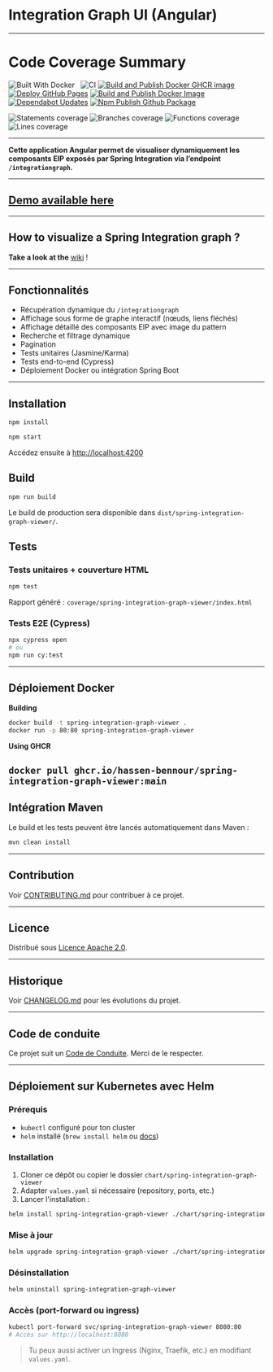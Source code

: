 # Integration Graph UI (Angular)

----------------------------------

# Code Coverage Summary

![Built With Docker](https://img.shields.io/badge/Built_With-Docker-informational?style=flat&logo=docker)
&nbsp;
![CI](https://github.com/Hassen-BENNOUR/spring-integration-graph-viewer/actions/workflows/ci.yml/badge.svg)
[![Build and Publish Docker GHCR image](https://github.com/Hassen-BENNOUR/spring-integration-graph-viewer/actions/workflows/docker-ghcr-publish.yml/badge.svg)](https://github.com/Hassen-BENNOUR/spring-integration-graph-viewer/actions/workflows/docker-ghcr-publish.yml)
[![Deploy GitHub Pages](https://github.com/Hassen-BENNOUR/spring-integration-graph-viewer/actions/workflows/deploy-pages.yml/badge.svg)](https://github.com/Hassen-BENNOUR/spring-integration-graph-viewer/actions/workflows/deploy-pages.yml)
[![Build and Publish Docker Image](https://github.com/Hassen-BENNOUR/spring-integration-graph-viewer/actions/workflows/docker-publish.yml/badge.svg)](https://github.com/Hassen-BENNOUR/spring-integration-graph-viewer/actions/workflows/docker-publish.yml)
[![Dependabot Updates](https://github.com/Hassen-BENNOUR/spring-integration-graph-viewer/actions/workflows/dependabot/dependabot-updates/badge.svg)](https://github.com/Hassen-BENNOUR/spring-integration-graph-viewer/actions/workflows/dependabot/dependabot-updates)
[![Npm Publish Github Package](https://github.com/Hassen-BENNOUR/spring-integration-graph-viewer/actions/workflows/npm-publish-github-packages.yml/badge.svg)](https://github.com/Hassen-BENNOUR/spring-integration-graph-viewer/actions/workflows/npm-publish-github-packages.yml)


<!-- coverage start -->
![Statements coverage](https://img.shields.io/badge/Statements-66.32%25-yellow)
![Branches coverage](https://img.shields.io/badge/Branches-31.03%25-yellow)
![Functions coverage](https://img.shields.io/badge/Functions-67.06%25-yellow)
![Lines coverage](https://img.shields.io/badge/Lines-65.47%25-yellow)
<!-- coverage end -->

----------------------------------
**Cette application Angular permet de visualiser dynamiquement les composants EIP exposés par Spring Integration via
l’endpoint `/integrationgraph`.**

----------------------------------

## [**Demo available here**](https://hassen-bennour.github.io/spring-integration-graph-viewer/)

----------------------------------

## How to visualize a Spring Integration graph ?
**Take a look at the** [wiki](https://github.com/Hassen-BENNOUR/spring-integration-graph-viewer/wiki#how-to-visualize-a-spring-integration-graph-) !

-----------------------

## Fonctionnalités

- Récupération dynamique du `/integrationgraph`
- Affichage sous forme de graphe interactif (nœuds, liens fléchés)
- Affichage détaillé des composants EIP avec image du pattern
- Recherche et filtrage dynamique
- Pagination
- Tests unitaires (Jasmine/Karma)
- Tests end-to-end (Cypress)
- Déploiement Docker ou intégration Spring Boot

----------------------------------

## Installation

```bash
npm install
```

```bash
npm start
```

Accédez ensuite à [http://localhost:4200](http://localhost:4200)

## Build

```bash
npm run build
```

Le build de production sera disponible dans `dist/spring-integration-graph-viewer/`.

## Tests

### Tests unitaires + couverture HTML

```bash
npm test
```

Rapport généré : `coverage/spring-integration-graph-viewer/index.html`

### Tests E2E (Cypress)

```bash
npx cypress open
# ou
npm run cy:test
```

----------------------------------

## Déploiement Docker

**Building**

```bash
docker build -t spring-integration-graph-viewer .
docker run -p 80:80 spring-integration-graph-viewer
```

**Using GHCR**

`docker pull ghcr.io/hassen-bennour/spring-integration-graph-viewer:main
`
----------------------------------

## Intégration Maven

Le build et les tests peuvent être lancés automatiquement dans Maven :

```bash
mvn clean install
```

----------------------------------

## Contribution

Voir [CONTRIBUTING.md](CONTRIBUTING.md) pour contribuer à ce projet.

----------------------------------

## Licence

Distribué sous [Licence Apache 2.0](LICENSE).

----------------------------------

## Historique

Voir [CHANGELOG.md](CHANGELOG.md) pour les évolutions du projet.

----------------------------------

## Code de conduite

Ce projet suit un [Code de Conduite](CODE_OF_CONDUCT.md). Merci de le respecter.

----------------------------------

## Déploiement sur Kubernetes avec Helm

### Prérequis

- `kubectl` configuré pour ton cluster
- `helm` installé (`brew install helm` ou [docs](https://helm.sh))

### Installation

1. Cloner ce dépôt ou copier le dossier `chart/spring-integration-graph-viewer`
2. Adapter `values.yaml` si nécessaire (repository, ports, etc.)
3. Lancer l'installation :

```bash
helm install spring-integration-graph-viewer ./chart/spring-integration-graph-viewer
```

### Mise à jour

```bash
helm upgrade spring-integration-graph-viewer ./chart/spring-integration-graph-viewer
```

### Désinstallation

```bash
helm uninstall spring-integration-graph-viewer
```

### Accès (port-forward ou ingress)

```bash
kubectl port-forward svc/spring-integration-graph-viewer 8080:80
# Accès sur http://localhost:8080
```

> Tu peux aussi activer un Ingress (Nginx, Traefik, etc.) en modifiant `values.yaml`.
